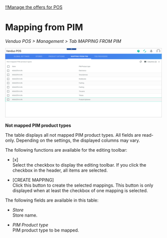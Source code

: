 [!!Manage the offers for POS](../Integration/07_ManageOffers.md)

# Mapping from PIM

*Venduo POS > Management > Tab MAPPING FROM PIM*

![Mapping from PIM](../../Assets/Screenshots/POS/Management/MappingFromPIM/MappingFromPIM02.png "[Mapping from PIM]")

**Not mapped PIM product types**   

The table displays all not mapped PIM product types. All fields are read-only. Depending on the settings, the displayed columns may vary.

The following functions are available for the editing toolbar:
- [x]    
    Select the checkbox to display the editing toolbar. If you click the checkbox in the header, all items are selected.

- [CREATE MAPPING]   
    Click this button to create the selected mappings. This button is only displayed when at least the checkbox of one mapping is selected.

The following fields are available in this table:

- *Store*   
    Store name.

- *PIM Product type*   
    PIM product type to be mapped.
